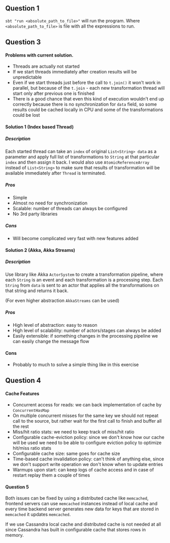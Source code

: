 ## Question 1
`sbt "run <absolute_path_to_file>"` will run the program. 
Where `<absolute_path_to_file>` is file with all the expressions to run.

## Question 3
#### Problems with current solution.

* Threads are actually not started
* If we start threads immediately after creation results will be 
unpredictable
* Even if we start threads just before the call to `t.join()` it won't 
work in parallel, but because of the `t.join` - each new transformation
 thread will start only after previous one is finished
* There is a good chance that even this kind of execution wouldn't end
 up correctly because there is no synchronization for `data` field, 
 so some results could be cached locally in CPU and some of the 
 transformations could be lost


#### Solution 1 (Index based Thread)

##### Description

Each started thread can take an `index` of original `List<String> data` as 
a parameter and apply full list of transformations to `String` at 
that particular `index` and then assign it back.
I would also use `AtomicReferenceArray` instead of `List<String>`
to make sure that results of transformation will be available 
immediately after `Thread` is terminated.

##### Pros

* Simple
* Almost no need for synchronization
* Scalable: number of threads can always be configured
* No 3rd party libraries

##### Cons

* Will become complicated very fast with new features added

#### Solution 2 (Akka, Akka Streams) 

##### Description

Use library like Akka `ActorSystem` to create a transformation pipeline, where each `String`
  is an event and each transformation is a processing step.
Each `String` from `data` is sent to an actor that applies all 
the transformations on that string and returns it back.

(For even higher abstraction `AkkaStreams` can be used)

##### Pros

* High level of abstraction: easy to reason
* High level of scalability: number of actors/stages can always be added
* Easily extensible: if something changes in the processing pipeline we can easily change the message flow 
  
#### Cons

* Probably to much to solve a simple thing like in this exercise

## Question 4 

#### Cache Features

* Concurrent access for reads: we can back implementation of
 cache by `ConcurrentHasMap`
* On multiple concurrent misses for the same key we should not repeat 
call to the source, but rather wait for the first call to finish and 
buffer all the rest
* Miss/hit ratio stats: we need to keep track of miss/hit ratio
* Configurable cache-eviction policy: since we don't know how 
our cache will be used we need to be able to configure eviction policy 
to optimize hit/miss ratio stats
* Configurable cache size: same goes for cache size
* Time-based cache invalidation policy: can't think of anything else, 
since we don't support write operation we don't know when to update entries
* Warmups upon start: can keep logs of cache access and 
in case of restart replay them a couple of times  

#### Question 5

Both issues can be fixed by using a distributed cache like `memcached`, 
frontend servers can use `memcached` instances instead of local cache 
and every time backend server generates new data for keys that are 
stored in `memcached` it updates `memcached`. 

If we use Cassandra local cache and distributed cache is not needed at all
since Cassandra has built in configurable cache that stores rows in memory.





